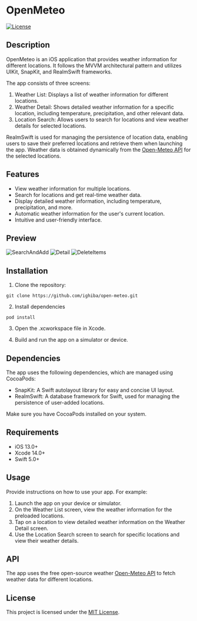 # OpenMeteo

[![License](https://img.shields.io/badge/license-MIT-blue.svg)](https://github.com/ighiba/open-meteo/blob/main/LICENSE)

## Description

OpenMeteo is an iOS application that provides weather information for different locations. It follows the MVVM architectural pattern and utilizes UIKit, SnapKit, and RealmSwift frameworks.

The app consists of three screens:
1. Weather List: Displays a list of weather information for different locations.
2. Weather Detail: Shows detailed weather information for a specific location, including temperature, precipitation, and other relevant data.
3. Location Search: Allows users to search for locations and view weather details for selected locations.

RealmSwift is used for managing the persistence of location data, enabling users to save their preferred locations and retrieve them when launching the app. Weather data is obtained dynamically from the [Open-Meteo API](https://open-meteo.com/) for the selected locations.

## Features

- View weather information for multiple locations.
- Search for locations and get real-time weather data.
- Display detailed weather information, including temperature, precipitation, and more.
- Automatic weather information for the user's current location.
- Intuitive and user-friendly interface.

## Preview

![SearchAndAdd](https://github.com/ighiba/open-meteo/assets/9763289/699dc042-76e9-4592-bfbe-a8c4065ae93f)
![Detail](https://github.com/ighiba/open-meteo/assets/9763289/6c6b8fc1-80d9-46b6-bffc-e49fcf738d54)
![DeleteItems](https://github.com/ighiba/open-meteo/assets/9763289/3cf95206-8e8b-4933-8365-b544c7e45400)

## Installation

1. Clone the repository:

```
git clone https://github.com/ighiba/open-meteo.git
```

2. Install dependencies

```
pod install
```

3. Open the .xcworkspace file in Xcode.

4. Build and run the app on a simulator or device.

## Dependencies

The app uses the following dependencies, which are managed using CocoaPods:

- SnapKit: A Swift autolayout library for easy and concise UI layout.
- RealmSwift: A database framework for Swift, used for managing the persistence of user-added locations.

Make sure you have CocoaPods installed on your system.

## Requirements

- iOS 13.0+
- Xcode 14.0+
- Swift 5.0+

## Usage

Provide instructions on how to use your app. For example:

1. Launch the app on your device or simulator.
2. On the Weather List screen, view the weather information for the preloaded locations.
3. Tap on a location to view detailed weather information on the Weather Detail screen.
4. Use the Location Search screen to search for specific locations and view their weather details.

## API

The app uses the free open-source weather [Open-Meteo API](https://open-meteo.com/) to fetch weather data for different locations.

## License

This project is licensed under the [MIT License](LICENSE).

